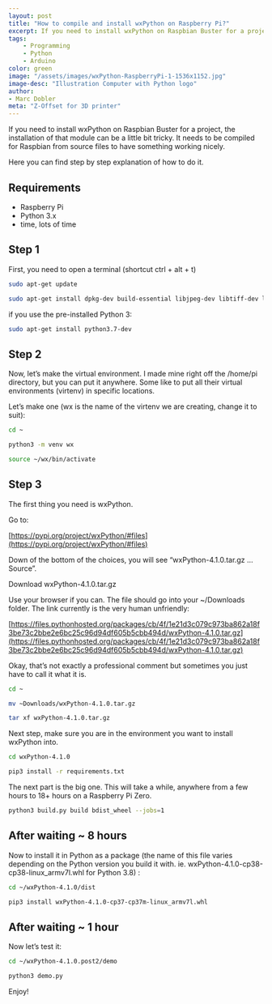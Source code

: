 ```yaml
---
layout: post
title: "How to compile and install wxPython on Raspberry Pi?"
excerpt: If you need to install wxPython on Raspbian Buster for a project, the installation of that module can be a little bit tricky. It needs to be compiled for Raspbian from source files to have something working nicely.
tags: 
    - Programming
    - Python
    - Arduino
color: green
image: "/assets/images/wxPython-RaspberryPi-1-1536x1152.jpg"
image-desc: "Illustration Computer with Python logo"
author:
- Marc Dobler
meta: "Z-Offset for 3D printer"
---
```


If you need to install wxPython on Raspbian Buster for a project, the installation of that module can be a little bit tricky. It needs to be compiled for Raspbian from source files to have something working nicely.

Here you can find step by step explanation of how to do it.

## Requirements
- Raspberry Pi
- Python 3.x
- time, lots of time

## Step 1

First, you need to open a terminal (shortcut ctrl + alt + t)

```bash
sudo apt-get update
```

```bash
sudo apt-get install dpkg-dev build-essential libjpeg-dev libtiff-dev libsdl1.2-dev libgstreamer-plugins-base0.10-dev libnotify-dev freeglut3 freeglut3-dev libwebkitgtk-dev libghc-gtk3-dev libwxgtk3.0-gtk3-dev
```

if you use the pre-installed Python 3:

```bash
sudo apt-get install python3.7-dev
```

## Step 2

Now, let’s make the virtual environment. I made mine right off the /home/pi directory, but you can put it anywhere. Some like to put all their virtual environments (virtenv) in specific locations.

Let’s make one (wx is the name of the virtenv we are creating, change it to suit):

```bash
cd ~
```

```bash
python3 -m venv wx
```

```bash
source ~/wx/bin/activate
```

## Step 3

The first thing you need is wxPython.

Go to:

[https://pypi.org/project/wxPython/#files](https://pypi.org/project/wxPython/#files)

Down of the bottom of the choices, you will see “wxPython-4.1.0.tar.gz … Source”.

Download wxPython-4.1.0.tar.gz

Use your browser if you can. The file should go into your ~/Downloads folder. The link currently is the very human unfriendly:

[https://files.pythonhosted.org/packages/cb/4f/1e21d3c079c973ba862a18f3be73c2bbe2e6bc25c96d94df605b5cbb494d/wxPython-4.1.0.tar.gz](https://files.pythonhosted.org/packages/cb/4f/1e21d3c079c973ba862a18f3be73c2bbe2e6bc25c96d94df605b5cbb494d/wxPython-4.1.0.tar.gz)

Okay, that’s not exactly a professional comment but sometimes you just have to call it what it is.

```bash
cd ~
```

```bash
mv ~Downloads/wxPython-4.1.0.tar.gz
```

```bash
tar xf wxPython-4.1.0.tar.gz
```

Next step, make sure you are in the environment you want to install wxPython into.

```bash
cd wxPython-4.1.0
```

```bash
pip3 install -r requirements.txt
```

The next part is the big one. This will take a while, anywhere from a few hours to 18+ hours on a Raspberry Pi Zero.

```bash
python3 build.py build bdist_wheel --jobs=1
```

## After waiting ~ 8 hours

Now to install it in Python as a package (the name of this file varies depending on the Python version you build it with. ie. wxPython-4.1.0-cp38-cp38-linux_armv7l.whl for Python 3.8) :

```bash
cd ~/wxPython-4.1.0/dist
```

```bash
pip3 install wxPython-4.1.0-cp37-cp37m-linux_armv7l.whl
```

## After waiting ~ 1 hour

Now let’s test it:

```bash
cd ~/wxPython-4.1.0.post2/demo
```
```bash
python3 demo.py
```

Enjoy!